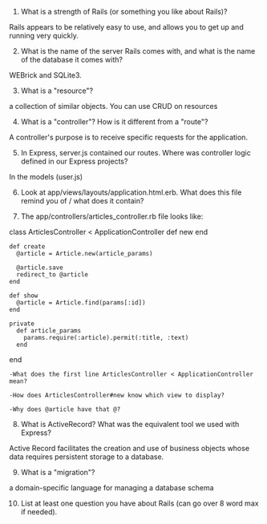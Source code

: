 1) What is a strength of Rails (or something you like about Rails)?

  Rails appears to be relatively easy to use, and allows you to get up and running very quickly.

2) What is the name of the server Rails comes with, and what is the name of the database it comes with?
  
  WEBrick and SQLite3.

3) What is a "resource"?

  a collection of similar objects.  You can use CRUD on resources

4) What is a "controller"? How is it different from a "route"?
  
  A controller's purpose is to receive specific requests for the application.

5) In Express, server.js contained our routes. Where was controller logic defined in our Express projects?

  In the models (user.js)
  

6) Look at app/views/layouts/application.html.erb. What does this file remind you of / what does it contain?

7) The app/controllers/articles_controller.rb file looks like:

class ArticlesController < ApplicationController
    def new
    end

    def create
      @article = Article.new(article_params)

      @article.save
      redirect_to @article
    end

    def show
      @article = Article.find(params[:id])
    end

    private
      def article_params
        params.require(:article).permit(:title, :text)
      end
end

    -What does the first line ArticlesController < ApplicationController mean?

    -How does ArticlesController#new know which view to display?

    -Why does @article have that @?

8) What is ActiveRecord? What was the equivalent tool we used with Express?

  Active Record facilitates the creation and use of business objects whose data requires persistent storage to a database.

9) What is a "migration"?

  a domain-specific language for managing a database schema

10) List at least one question you have about Rails (can go over 8 word max if needed).
  



